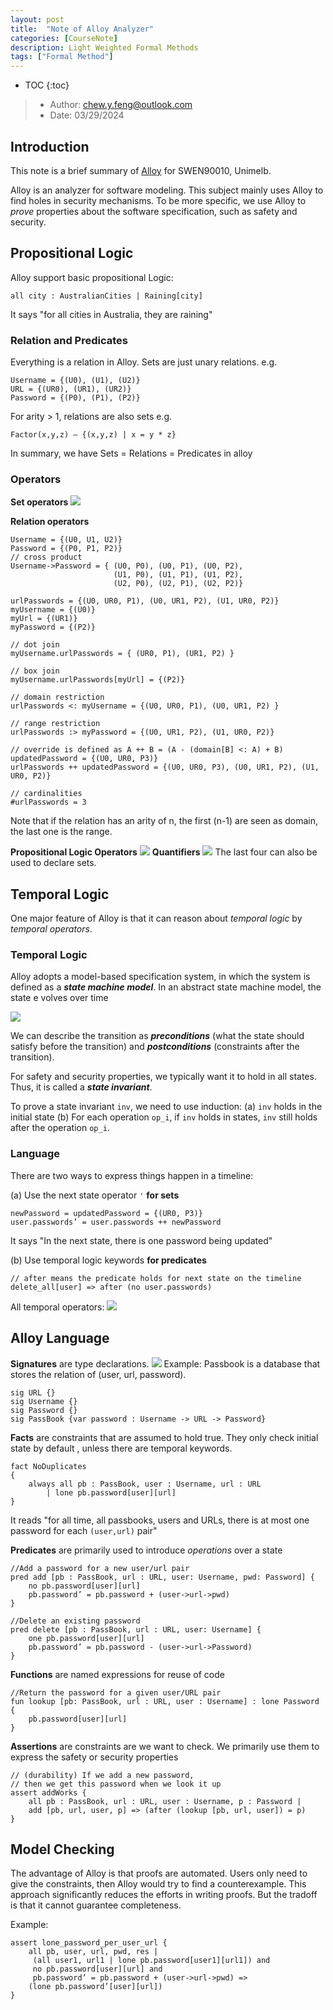 ```yaml
---
layout: post
title:  "Note of Alloy Analyzer"
categories: [CourseNote]
description: Light Weighted Formal Methods 
tags: ["Formal Method"]
---
```


* TOC
{:toc}

> - Author: chew.y.feng@outlook.com
> - Date: 03/29/2024

## Introduction
This note is a brief summary of [Alloy](https://alloytools.org/tutorials/online/) for SWEN90010, Unimelb. 

Alloy is an analyzer for software modeling. This subject mainly uses Alloy to find holes in security mechanisms. To be more specific, we use Alloy to *prove* properties about the software specification, such as safety and security.
## Propositional Logic
Alloy support basic propositional Logic:
```coq
all city : AustralianCities | Raining[city]
```
It says "for all cities in Australia, they are raining"
### Relation and Predicates
Everything is a relation in Alloy. Sets are just unary relations. e.g.
```coq
Username = {(U0), (U1), (U2)} 
URL = {(UR0), (UR1), (UR2)} 
Password = {(P0), (P1), (P2)}
```

For arity > 1, relations are also sets e.g.
```coq
Factor(x,y,z) — {(x,y,z) | x = y * z}
```

In summary, we have Sets = Relations = Predicates in alloy
### Operators
**Set operators**
![](/assets/images/20240331-alloy-setop.png)

**Relation operators**
```
Username = {(U0, U1, U2)} 
Password = {(P0, P1, P2)} 
// cross product
Username->Password = { (U0, P0), (U0, P1), (U0, P2),
					   (U1, P0), (U1, P1), (U1, P2), 
					   (U2, P0), (U2, P1), (U2, P2)}

urlPasswords = {(U0, UR0, P1), (U0, UR1, P2), (U1, UR0, P2)}
myUsername = {(U0)}
myUrl = {(UR1)}
myPassword = {(P2)}

// dot join
myUsername.urlPasswords = { (UR0, P1), (UR1, P2) }

// box join
myUsername.urlPasswords[myUrl] = {(P2)}

// domain restriction
urlPasswords <: myUsername = {(U0, UR0, P1), (U0, UR1, P2) }

// range restriction
urlPasswords :> myPassword = {(U0, UR1, P2), (U1, UR0, P2)}

// override is defined as A ++ B = (A - (domain[B] <: A) + B)
updatedPassword = {(U0, UR0, P3)}
urlPasswords ++ updatedPassword = {(U0, UR0, P3), (U0, UR1, P2), (U1, UR0, P2)}

// cardinalities
#urlPasswords = 3
```
Note that if the relation has an arity of n, the first (n-1) are seen as domain, the last one is the range.

**Propositional Logic Operators** 
![](/assets/images/20240331-alloy-propop.png)
**Quantifiers**
![](/assets/images/20240331-alloy-quantifiers.png)
The last four can also be used to declare sets.
## Temporal Logic
One major feature of Alloy is that it can reason about *temporal logic* by *temporal operators*. 
### Temporal Logic
Alloy adopts a model-based specification system, in which the system is defined as a ***state machine model***. In an abstract state machine model, the state e
volves over time

![](/assets/images/20240329164131.png)

We can describe the transition as ***preconditions*** (what the state should satisfy before the transition) and ***postconditions*** (constraints after the transition).

For safety and security properties, we typically want it to hold in all states. Thus, it is called a ***state invariant***.

To prove a state invariant `inv`, we need to use induction:
(a) `inv` holds in the initial state
(b) For each operation `op_i`, if `inv` holds in states, `inv` still holds after the operation `op_i`.


### Language

There are two ways to express things happen in  a timeline:

(a) Use the next state operator `'` **for sets**
```coq
newPassword = updatedPassword = {(UR0, P3)}
user.passwords’ = user.passwords ++ newPassword
```
It says "In the next state, there is one password being updated"

(b) Use temporal logic keywords **for predicates**
```
// after means the predicate holds for next state on the timeline
delete_all[user] => after (no user.passwords)
```

All temporal operators: 
![](/assets/images/20240329155752.png)

## Alloy Language
**Signatures** are type declarations.
![](/assets/images/20240329160557.png)
Example: Passbook is a database that stores the relation of (user, url, password).
```
sig URL {} 
sig Username {} 
sig Password {} 
sig PassBook {var password : Username -> URL -> Password}
```

**Facts** are constraints that are assumed to hold true. They only check initial state by default , unless there are temporal keywords.  
```
fact NoDuplicates
{
	always all pb : PassBook, user : Username, url : URL 
		| lone pb.password[user][url]
}
```
It reads "for all time, all passbooks, users and URLs, there is at most one password for each `(user,url)` pair"

**Predicates** are primarily used to introduce *operations* over a state
```
//Add a password for a new user/url pair
pred add [pb : PassBook, url : URL, user: Username, pwd: Password] {
	no pb.password[user][url]
	pb.password’ = pb.password + (user->url->pwd)
}

//Delete an existing password
pred delete [pb : PassBook, url : URL, user: Username] {
	one pb.password[user][url]
	pb.password’ = pb.password - (user->url->Password)
}
```

**Functions** are named expressions for reuse of code
```
//Return the password for a given user/URL pair
fun lookup [pb: PassBook, url : URL, user : Username] : lone Password {
	pb.password[user][url]
}
```

**Assertions** are constraints are we want to check. We primarily use them to express the safety or security properties
```
// (durability) If we add a new password, 
// then we get this password when we look it up 
assert addWorks {
	all pb : PassBook, url : URL, user : Username, p : Password |
	add [pb, url, user, p] => (after (lookup [pb, url, user]) = p)
}
```
## Model Checking
The advantage of Alloy is that proofs are automated. Users only need to give the constraints, then Alloy would try to find a counterexample. This approach significantly reduces the efforts in writing proofs. But the tradoff is that it cannot guarantee completeness. 

Example:
```
assert lone_password_per_user_url {
	all pb, user, url, pwd, res | 
	 (all user1, url1 | lone pb.password[user1][url1]) and
	 no pb.password[user][url] and
	 pb.password’ = pb.password + (user->url->pwd) =>
	(lone pb.password’[user][url])
}
```
